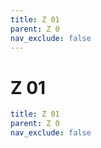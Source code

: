```yaml
---
title: Z 01
parent: Z 0
nav_exclude: false
---
```

# Z 01

```yaml
title: Z 01
parent: Z 0
nav_exclude: false
```
